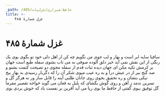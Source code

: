 ```yaml
---
_path: /حافظ-شیرازی/غزلیات/485
title: >-
    غزل شمارهٔ ۴۸۵
---
```

# غزل شمارهٔ ۴۸۵

ساقیا سایه ابر است و بهار و لب جوی
من نگویم چه کن ار اهل دلی خود تو بگوی
بوی یک رنگی از این نقش نمی آید خیز
دلق آلوده صوفی به می ناب بشوی
سفله طبع است جهان بر کرمش تکیه مکن
ای جهان دیده ثبات قدم از سفله مجوی
دو نصیحت کنمت بشنو و صد گنج ببر
از در عیش درآ و به ره عیب مپوی
شکر آن را که دگربار رسیدی به بهار
بیخ نیکی بنشان و ره تحقیق بجوی
روی جانان طلبی آینه را قابل ساز
ور نه هرگز گل و نسرین ندمد ز آهن و روی
گوش بگشای که بلبل به فغان می گوید
خواجه تقصیر مفرما گل توفیق ببوی
گفتی از حافظ ما بوی ریا می آید
آفرین بر نفست باد که خوش بردی بوی
